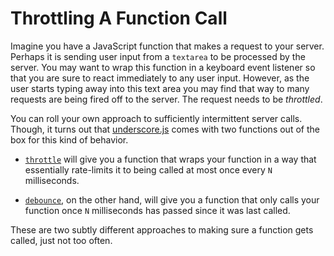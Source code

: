 # Throttling A Function Call

Imagine you have a JavaScript function that makes a request to your server.
Perhaps it is sending user input from a `textarea` to be processed by the
server. You may want to wrap this function in a keyboard event listener so
that you are sure to react immediately to any user input. However, as the
user starts typing away into this text area you may find that way to many
requests are being fired off to the server. The request needs to be
*throttled*.

You can roll your own approach to sufficiently intermittent server calls.
Though, it turns out that [underscore.js](http://underscorejs.org/) comes
with two functions out of the box for this kind of behavior.

- [`throttle`](http://underscorejs.org/#throttle) will give you a function
  that wraps your function in a way that essentially rate-limits it to being
  called at most once every `N` milliseconds.

- [`debounce`](http://underscorejs.org/#debounce), on the other hand, will
  give you a function that only calls your function once `N` milliseconds
  has passed since it was last called.

These are two subtly different approaches to making sure a function gets
called, just not too often.